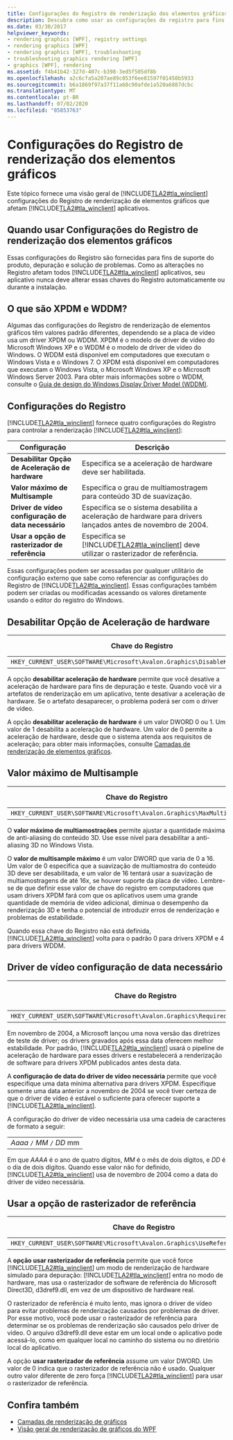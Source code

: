 ```yaml
---
title: Configurações do Registro de renderização dos elementos gráficos
description: Descubra como usar as configurações do registro para fins de solução de problemas, depuração e suporte a produtos no Windows Presentation Foundation (WPF).
ms.date: 03/30/2017
helpviewer_keywords:
- rendering graphics [WPF], registry settings
- rendering graphics [WPF]
- rendering graphics [WPF], troubleshooting
- troubleshooting graphics rendering [WPF]
- graphics [WPF], rendering
ms.assetid: f4b41b42-327d-407c-b398-3ed5f505df8b
ms.openlocfilehash: a2c6cfa5a207ae89c053f6ee81597f01458b5933
ms.sourcegitcommit: b6a1869f97a37f11a68c90afde1a520a6887dcbc
ms.translationtype: MT
ms.contentlocale: pt-BR
ms.lasthandoff: 07/02/2020
ms.locfileid: "85853763"
---
```

# <a name="graphics-rendering-registry-settings"></a>Configurações do Registro de renderização dos elementos gráficos
Este tópico fornece uma visão geral de [!INCLUDE[TLA2#tla_winclient](../../../../includes/tla2sharptla-winclient-md.md)] configurações do Registro de renderização de elementos gráficos que afetam [!INCLUDE[TLA2#tla_winclient](../../../../includes/tla2sharptla-winclient-md.md)] aplicativos.  

<a name="overview"></a>
## <a name="when-to-use-graphics-rendering-registry-settings"></a>Quando usar Configurações do Registro de renderização dos elementos gráficos  
 Essas configurações do Registro são fornecidas para fins de suporte do produto, depuração e solução de problemas. Como as alterações no Registro afetam todos [!INCLUDE[TLA2#tla_winclient](../../../../includes/tla2sharptla-winclient-md.md)] aplicativos, seu aplicativo nunca deve alterar essas chaves do Registro automaticamente ou durante a instalação.  
  
<a name="xpdmandwddm"></a>
## <a name="what-are-xpdm-and-wddm"></a>O que são XPDM e WDDM?  
 Algumas das configurações do Registro de renderização de elementos gráficos têm valores padrão diferentes, dependendo se a placa de vídeo usa um driver XPDM ou WDDM. XPDM é o modelo de driver de vídeo do Microsoft Windows XP e o WDDM é o modelo de driver de vídeo do Windows. O WDDM está disponível em computadores que executam o Windows Vista e o Windows 7. O XPDM está disponível em computadores que executam o Windows Vista, o Microsoft Windows XP e o Microsoft Windows Server 2003. Para obter mais informações sobre o WDDM, consulte o [Guia de design do Windows Display Driver Model (WDDM)](/windows-hardware/drivers/display/windows-vista-display-driver-model-design-guide).  
  
<a name="registry_settings"></a>
## <a name="registry-settings"></a>Configurações do Registro  
 [!INCLUDE[TLA2#tla_winclient](../../../../includes/tla2sharptla-winclient-md.md)] fornece quatro configurações do Registro para controlar a renderização [!INCLUDE[TLA2#tla_winclient](../../../../includes/tla2sharptla-winclient-md.md)]:  
  
|Configuração|Descrição|  
|-------------|-----------------|  
|**Desabilitar Opção de Aceleração de hardware**|Especifica se a aceleração de hardware deve ser habilitada.|  
|**Valor máximo de Multisample**|Especifica o grau de multiamostragem para conteúdo 3D de suavização.|  
|**Driver de vídeo configuração de data necessário**|Especifica se o sistema desabilita a aceleração de hardware para drivers lançados antes de novembro de 2004.|  
|**Usar a opção de rasterizador de referência**|Especifica se [!INCLUDE[TLA2#tla_winclient](../../../../includes/tla2sharptla-winclient-md.md)] deve utilizar o rasterizador de referência.|  
  
 Essas configurações podem ser acessadas por qualquer utilitário de configuração externo que sabe como referenciar as configurações do Registro de [!INCLUDE[TLA2#tla_winclient](../../../../includes/tla2sharptla-winclient-md.md)]. Essas configurações também podem ser criadas ou modificadas acessando os valores diretamente usando o editor do registro do Windows.  
  
<a name="disablehardwareacceleration"></a>
## <a name="disable-hardware-acceleration-option"></a>Desabilitar Opção de Aceleração de hardware  
  
|Chave do Registro|Tipo de valor|  
|------------------|----------------|  
|`HKEY_CURRENT_USER\SOFTWARE\Microsoft\Avalon.Graphics\DisableHWAcceleration`|DWORD|  
  
 A opção **desabilitar aceleração de hardware** permite que você desative a aceleração de hardware para fins de depuração e teste. Quando você vir a artefatos de renderização em um aplicativo, tente desativar a aceleração de hardware. Se o artefato desaparecer, o problema poderá ser com o driver de vídeo.  
  
 A opção **desabilitar aceleração de hardware** é um valor DWORD 0 ou 1. Um valor de 1 desabilita a aceleração de hardware. Um valor de 0 permite a aceleração de hardware, desde que o sistema atenda aos requisitos de aceleração; para obter mais informações, consulte [Camadas de renderização de elementos gráficos](../advanced/graphics-rendering-tiers.md).  
  
<a name="maxmultisample"></a>
## <a name="maximum-multisample-value"></a>Valor máximo de Multisample  
  
|Chave do Registro|Tipo de valor|  
|------------------|----------------|  
|`HKEY_CURRENT_USER\SOFTWARE\Microsoft\Avalon.Graphics\MaxMultisampleType`|DWORD|  
  
 O **valor máximo de multiamostrações** permite ajustar a quantidade máxima de anti-aliasing do conteúdo 3D. Use esse nível para desabilitar a anti-aliasing 3D no Windows Vista.  
  
 O **valor de multisample máximo** é um valor DWORD que varia de 0 a 16. Um valor de 0 especifica que a suavização de multiamostra do conteúdo 3D deve ser desabilitada, e um valor de 16 tentará usar a suavização de multiamostragens de até 16x, se houver suporte da placa de vídeo. Lembre-se de que definir esse valor de chave do registro em computadores que usam drivers XPDM fará com que os aplicativos usem uma grande quantidade de memória de vídeo adicional, diminua o desempenho da renderização 3D e tenha o potencial de introduzir erros de renderização e problemas de estabilidade.  
  
 Quando essa chave do Registro não está definida, [!INCLUDE[TLA2#tla_winclient](../../../../includes/tla2sharptla-winclient-md.md)] volta para o padrão 0 para drivers XPDM e 4 para drivers WDDM.  
  
<a name="requiredvideodriverdatesetting"></a>
## <a name="required-video-driver-date-setting"></a>Driver de vídeo configuração de data necessário  
  
|Chave do Registro|Tipo de valor|  
|------------------|----------------|  
|`HKEY_CURRENT_USER\SOFTWARE\Microsoft\Avalon.Graphics\RequiredVideoDriverDate`|String|  
  
 Em novembro de 2004, a Microsoft lançou uma nova versão das diretrizes de teste de driver; os drivers gravados após essa data oferecem melhor estabilidade. Por padrão, [!INCLUDE[TLA2#tla_winclient](../../../../includes/tla2sharptla-winclient-md.md)] usará o pipeline de aceleração de hardware para esses drivers e restabelecerá a renderização de software para drivers XPDM publicados antes desta data.  
  
 A **configuração de data do driver de vídeo necessária** permite que você especifique uma data mínima alternativa para drivers XPDM. Especifique somente uma data anterior a novembro de 2004 se você tiver certeza de que o driver de vídeo é estável o suficiente para oferecer suporte a [!INCLUDE[TLA2#tla_winclient](../../../../includes/tla2sharptla-winclient-md.md)].  
  
 A configuração do driver de vídeo necessária usa uma cadeia de caracteres de formato a seguir:  
  
| |  
|-|  
|*Aaaa* `/` *MM* `/` *DD* mm|  
  
 Em que *AAAA* é o ano de quatro dígitos, *MM* é o mês de dois dígitos, e *DD* é o dia de dois dígitos. Quando esse valor não for definido, [!INCLUDE[TLA2#tla_winclient](../../../../includes/tla2sharptla-winclient-md.md)] usa de novembro de 2004 como a data do driver de vídeo necessária.  
  
<a name="usereferencerasterizeroption"></a>
## <a name="use-reference-rasterizer-option"></a>Usar a opção de rasterizador de referência  
  
|Chave do Registro|Tipo de valor|  
|------------------|----------------|  
|`HKEY_CURRENT_USER\SOFTWARE\Microsoft\Avalon.Graphics\UseReferenceRasterizer`|DWORD|  
  
 A **opção usar rasterizador de referência** permite que você force [!INCLUDE[TLA2#tla_winclient](../../../../includes/tla2sharptla-winclient-md.md)] um modo de renderização de hardware simulado para depuração: [!INCLUDE[TLA2#tla_winclient](../../../../includes/tla2sharptla-winclient-md.md)] entra no modo de hardware, mas usa o rasterizador de software de referência do Microsoft Direct3D, d3dref9.dll, em vez de um dispositivo de hardware real.  
  
 O rasterizador de referência é muito lento, mas ignora o driver de vídeo para evitar problemas de renderização causados por problemas de driver. Por esse motivo, você pode usar o rasterizador de referência para determinar se os problemas de renderização são causados pelo driver de vídeo. O arquivo d3dref9.dll deve estar em um local onde o aplicativo pode acessá-lo, como em qualquer local no caminho do sistema ou no diretório local do aplicativo.  
  
 A opção **usar rasterizador de referência** assume um valor DWORD. Um valor de 0 indica que o rasterizador de referência não é usado. Qualquer outro valor diferente de zero força [!INCLUDE[TLA2#tla_winclient](../../../../includes/tla2sharptla-winclient-md.md)] para usar o rasterizador de referência.  
  
## <a name="see-also"></a>Confira também

- [Camadas de renderização de gráficos](../advanced/graphics-rendering-tiers.md)
- [Visão geral de renderização de gráficos do WPF](wpf-graphics-rendering-overview.md)
